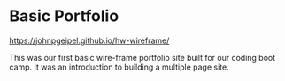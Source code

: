 # Basic Portfolio
https://johnpgeipel.github.io/hw-wireframe/

This was our first basic wire-frame portfolio site built for our coding boot camp. It was an introduction to building a multiple page site.
